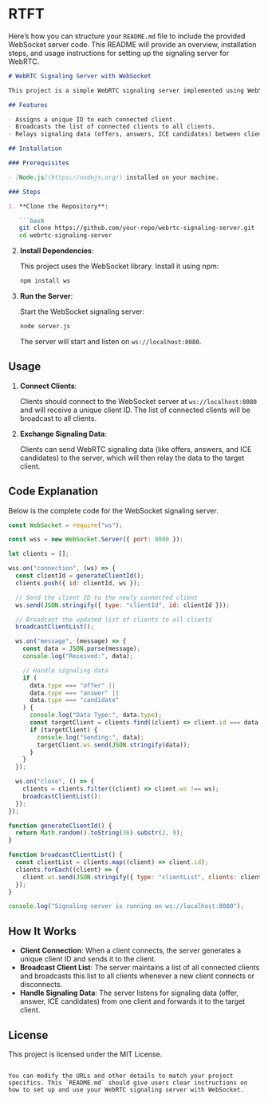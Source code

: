 # RTFT

Here’s how you can structure your `README.md` file to include the provided WebSocket server code. This README will provide an overview, installation steps, and usage instructions for setting up the signaling server for WebRTC.

```markdown
# WebRTC Signaling Server with WebSocket

This project is a simple WebRTC signaling server implemented using WebSocket. It allows multiple clients to connect, exchange signaling data (like offers, answers, and ICE candidates), and establish peer-to-peer connections for media or data sharing.

## Features

- Assigns a unique ID to each connected client.
- Broadcasts the list of connected clients to all clients.
- Relays signaling data (offers, answers, ICE candidates) between clients.

## Installation

### Prerequisites

- [Node.js](https://nodejs.org/) installed on your machine.

### Steps

1. **Clone the Repository**:

   ```bash
   git clone https://github.com/your-repo/webrtc-signaling-server.git
   cd webrtc-signaling-server
   ```

2. **Install Dependencies**:

   This project uses the WebSocket library. Install it using npm:

   ```bash
   npm install ws
   ```

3. **Run the Server**:

   Start the WebSocket signaling server:

   ```bash
   node server.js
   ```

   The server will start and listen on `ws://localhost:8080`.

## Usage

1. **Connect Clients**:

   Clients should connect to the WebSocket server at `ws://localhost:8080` and will receive a unique client ID. The list of connected clients will be broadcast to all clients.

2. **Exchange Signaling Data**:

   Clients can send WebRTC signaling data (like offers, answers, and ICE candidates) to the server, which will then relay the data to the target client.

## Code Explanation

Below is the complete code for the WebSocket signaling server.

```javascript
const WebSocket = require("ws");

const wss = new WebSocket.Server({ port: 8080 });

let clients = [];

wss.on("connection", (ws) => {
  const clientId = generateClientId();
  clients.push({ id: clientId, ws });

  // Send the client ID to the newly connected client
  ws.send(JSON.stringify({ type: "clientId", id: clientId }));

  // Broadcast the updated list of clients to all clients
  broadcastClientList();

  ws.on("message", (message) => {
    const data = JSON.parse(message);
    console.log("Received:", data);

    // Handle signaling data
    if (
      data.type === "offer" ||
      data.type === "answer" ||
      data.type === "candidate"
    ) {
      console.log("Data Type:", data.type);
      const targetClient = clients.find((client) => client.id === data.target);
      if (targetClient) {
        console.log("Sending:", data);
        targetClient.ws.send(JSON.stringify(data));
      }
    }
  });

  ws.on("close", () => {
    clients = clients.filter((client) => client.ws !== ws);
    broadcastClientList();
  });
});

function generateClientId() {
  return Math.random().toString(36).substr(2, 9);
}

function broadcastClientList() {
  const clientList = clients.map((client) => client.id);
  clients.forEach((client) => {
    client.ws.send(JSON.stringify({ type: "clientList", clients: clientList }));
  });
}

console.log("Signaling server is running on ws://localhost:8080");
```

## How It Works

- **Client Connection**: When a client connects, the server generates a unique client ID and sends it to the client.
- **Broadcast Client List**: The server maintains a list of all connected clients and broadcasts this list to all clients whenever a new client connects or disconnects.
- **Handle Signaling Data**: The server listens for signaling data (offer, answer, ICE candidates) from one client and forwards it to the target client.

## License

This project is licensed under the MIT License.
```

You can modify the URLs and other details to match your project specifics. This `README.md` should give users clear instructions on how to set up and use your WebRTC signaling server with WebSocket.
